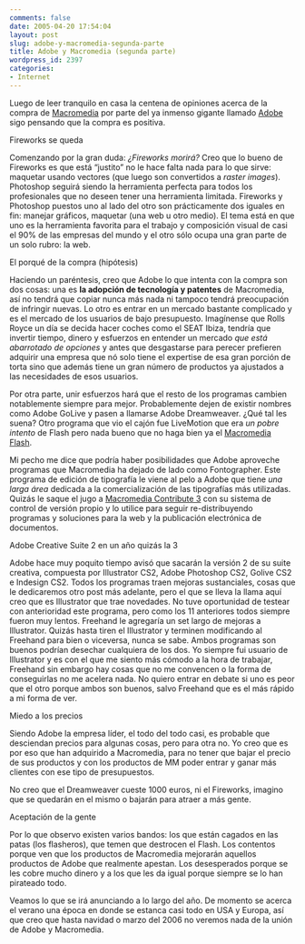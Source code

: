 ```yaml
---
comments: false
date: 2005-04-20 17:54:04
layout: post
slug: adobe-y-macromedia-segunda-parte
title: Adobe y Macromedia (segunda parte)
wordpress_id: 2397
categories:
- Internet
---
```


Luego de leer tranquilo en casa la centena de opiniones acerca de la compra de [Macromedia](http://www.macromedia.com) por parte del ya inmenso gigante llamado [Adobe](http://www.adobe.com) sigo pensando que la compra es positiva.





Fireworks se queda





Comenzando por la gran duda: _¿Fireworks _morirá_?_ Creo que lo bueno de Fireworks es que está “justito” no le hace falta nada para lo que sirve: maquetar usando vectores (que luego son convertidos a _raster images_). Photoshop seguirá siendo la herramienta perfecta para todos los profesionales que no deseen tener una herramienta limitada. Fireworks y Photoshop puestos uno al lado del otro son prácticamente dos iguales en fin: manejar gráficos, maquetar (una web u otro medio). El tema está en que uno es la herramienta favorita para el trabajo y composición visual de casi el 90% de las empresas del mundo y el otro sólo ocupa una gran parte de un solo rubro: la web.





El porqué de la compra (hipótesis)





Haciendo un paréntesis, creo que Adobe lo que intenta con la compra son dos cosas: una es **la adopción de tecnología y patentes** de Macromedia, así no tendrá que copiar nunca más nada ni tampoco tendrá preocupación de infringir nuevas. Lo otro es entrar en un mercado bastante complicado y es el mercado de los usuarios de bajo presupuesto. Imagínense que Rolls Royce un día se decida hacer coches como el SEAT Ibiza, tendría que invertir tiempo, dinero y esfuerzos en entender un mercado _que está abarrotado de opciones_ y antes que desgastarse para perecer prefieren adquirir una empresa que nó solo tiene el expertise de esa gran porción de torta sino que además tiene un gran número de productos ya ajustados a las necesidades de esos usuarios.





Por otra parte, unir esfuerzos hará que el resto de los programas cambien notablemente siempre para mejor. Probablemente dejen de existir nombres como Adobe GoLive y pasen a llamarse Adobe Dreamweaver. ¿Qué tal les suena? Otro programa que vio el cajón fue LiveMotion que era _un pobre intento_ de Flash pero nada bueno que no haga bien ya el [Macromedia Flash](http://www.macromedia.com/software/flash/).





Mi pecho me dice que podría haber posibilidades que Adobe aproveche programas que Macromedia ha dejado de lado como Fontographer. Este programa de edición de tipografía le viene al pelo a Adobe que tiene _una larga área_ dedicada a la comercialización de las tipografías más utilizadas. Quizás le saque el jugo a [Macromedia Contribute 3](http://www.macromedia.com/software/contribute/) con su sistema de control de versión propio y lo utilice para seguir re-distribuyendo programas y soluciones para la web y la publicación electrónica de documentos.





Adobe Creative Suite 2 en un año quizás la 3





Adobe hace muy poquito tiempo avisó que sacarán la versión 2 de su suite creativa, compuesta por Illustrator CS2, Adobe Photoshop CS2, Golive CS2 e Indesign CS2. Todos los programas traen mejoras sustanciales, cosas que le dedicaremos otro post más adelante, pero el que se lleva la llama aquí creo que es Illustrator que trae novedades. No tuve oportunidad de testear con anterioridad este programa, pero como los 11 anteriores todos siempre fueron muy lentos. Freehand le agregaría un set largo de mejoras a Illustrator. Quizás hasta tiren el Illustrator y terminen modificando al Freehand para bien o viceversa, nunca se sabe. Ambos programas son buenos podrían desechar cualquiera de los dos. Yo siempre fui usuario de Illustrator y es con el que me siento más cómodo a la hora de trabajar, Freehand sin embargo hay cosas que no me convencen o la forma de conseguirlas no me acelera nada. No quiero entrar en debate si uno es peor que el otro porque ambos son buenos, salvo Freehand que es el más rápido a mi forma de ver.





Miedo a los precios





Siendo Adobe la empresa líder, el todo del todo casi, es probable que desciendan precios para algunas cosas, pero para otra no. Yo creo que es por eso que han adquirido a Macromedia, para no tener que bajar el precio de sus productos y con los productos de MM poder entrar y ganar más clientes con ese tipo de presupuestos.





No creo que el Dreamweaver cueste 1000 euros, ni el Fireworks, imagino que se quedarán en el mismo o bajarán para atraer a más gente.





Aceptación de la gente





Por lo que observo existen varios bandos: los que están cagados en las patas (los flasheros), que temen que destrocen el Flash. Los contentos porque ven que los productos de Macromedia mejorarán aquellos productos de Adobe que realmente apestan. Los desesperados porque se les cobre mucho dinero y a los que les da igual porque siempre se lo han pirateado todo.





Veamos lo que se irá anunciando a lo largo del año. De momento se acerca el verano una época en donde se estanca casi todo en USA y Europa, así que creo que hasta navidad o marzo del 2006 no veremos nada de la unión de Adobe y Macromedia.




 
